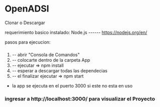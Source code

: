 # OpenADSI

Clonar o Descargar

requerimiento basico instalado:
  Node.js      ------  https://nodejs.org/en/

pasos para ejecucion:   
###

  1. -- abrir "Consola de Comandos"    
  2. -- colocarte dentro de la carpeta App    
  3. -- ejecutar  =>  npm install    
  4. -- esperar a descargar todas las dependecias    
  5. -- el finalizar ejecutar => npm start    

  *  la app se ejecuta en el puerto 3000 si este no esta en uso

### ingresar a http://localhost:3000/ para visualizar el Proyecto
